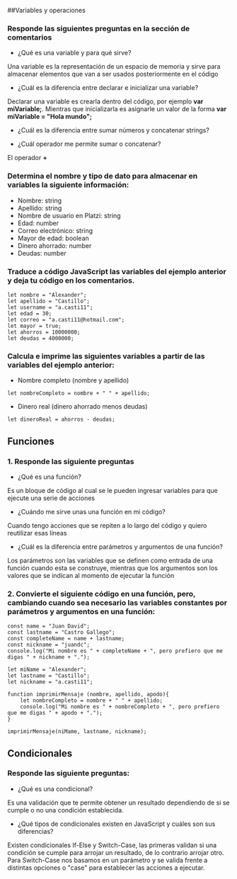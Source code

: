 ##Variables y operaciones

### Responde las siguientes preguntas en la sección de comentarios

- ¿Qué es una variable y para qué sirve?

Una variable es la representación de un espacio de memoria y sirve para almacenar elementos que van a ser usados posteriormente en el código

- ¿Cuál es la diferencia entre declarar e inicializar una variable?

Declarar una variable es crearla dentro del código, por ejemplo **var miVariable;**. Mientras que inicializarla es asignarle un valor de la forma **var miVariable = "Hola mundo";**

- ¿Cuál es la diferencia entre sumar números y concatenar strings?

- ¿Cuál operador me permite sumar o concatenar?

El operador **+**

### Determina el nombre y tipo de dato para almacenar en variables la siguiente información:

- Nombre: string
- Apellido: string
- Nombre de usuario en Platzi: string
- Edad: number
- Correo electrónico: string
- Mayor de edad: boolean
- Dinero ahorrado: number
- Deudas: number

### Traduce a código JavaScript las variables del ejemplo anterior y deja tu código en los comentarios.

```
let nombre = "Alexander";
let apellido = "Castillo";
let username = "a.casti11";
let edad = 30;
let correo = "a.casti11@hotmail.com";
let mayor = true;
let ahorros = 10000000;
let deudas = 4000000;
```

### Calcula e imprime las siguientes variables a partir de las variables del ejemplo anterior:

- Nombre completo (nombre y apellido)

```
let nombreCompleto = nombre + " " + apellido;
```

- Dinero real (dinero ahorrado menos deudas)

```
let dineroReal = ahorros - deudas;
```

## Funciones

### 1. Responde las siguiente preguntas

- ¿Qué es una función?

Es un bloque de código al cual se le pueden ingresar variables para que ejecute una serie de acciones

- ¿Cuándo me sirve unas una función en mi código?

Cuando tengo acciones que se repiten a lo largo del código y quiero reutilizar esas líneas

- ¿Cuál es la diferencia entre parámetros y argumentos de una función?

Los parámetros son las variables que se definen como entrada de una función cuando esta se construye, mientras que los argumentos son los valores que se indican al momento de ejecutar la función

### 2. Convierte el siguiente código en una función, pero, cambiando cuando sea necesario las variables constantes por parámetros y argumentos en una función:

```
const name = "Juan David";
const lastname = "Castro Gallego";
const completeName = name + lastname;
const nickname = "juandc";
console.log("Mi nombre es " + completeName + ", pero prefiero que me digas " + nickname + ".");
```

```
let miName = "Alexander";
let lastname = "Castillo";
let nickname = "a.casti11";

function imprimirMensaje (nombre, apellido, apodo){
    let nombreCompleto = nombre + " " + apellido;
    console.log("Mi nombre es " + nombreCompleto + ", pero prefiero que me digas " + apodo + ".");
}

imprimirMensaje(niMame, lastname, nickname);
```

## Condicionales

### Responde las siguiente preguntas:

- ¿Qué es una condicional?

Es una validación que te permite obtener un resultado dependiendo de si se cumple o no una condición establecida.

- ¿Qué tipos de condicionales existen en JavaScript y cuáles son sus diferencias?

Existen condicionales If-Else y Switch-Case, las primeras validan si una condición se cumple para arrojar un resultado, de lo contrario arrojar otro. Para Switch-Case nos basamos en un parámetro y se valida frente a distintas opciones o "case" para establecer las acciones a ejecutar.